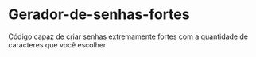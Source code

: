 # Gerador-de-senhas-fortes
Código capaz de criar senhas extremamente fortes com a quantidade de caracteres que você escolher
